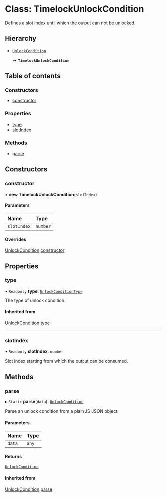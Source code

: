 # Class: TimelockUnlockCondition

Defines a slot index until which the output can not be unlocked.

## Hierarchy

- [`UnlockCondition`](UnlockCondition.md)

  ↳ **`TimelockUnlockCondition`**

## Table of contents

### Constructors

- [constructor](TimelockUnlockCondition.md#constructor)

### Properties

- [type](TimelockUnlockCondition.md#type)
- [slotIndex](TimelockUnlockCondition.md#slotindex)

### Methods

- [parse](TimelockUnlockCondition.md#parse)

## Constructors

### constructor

• **new TimelockUnlockCondition**(`slotIndex`)

#### Parameters

| Name | Type |
| :------ | :------ |
| `slotIndex` | `number` |

#### Overrides

[UnlockCondition](UnlockCondition.md).[constructor](UnlockCondition.md#constructor)

## Properties

### type

• `Readonly` **type**: [`UnlockConditionType`](../enums/UnlockConditionType.md)

The type of unlock condition.

#### Inherited from

[UnlockCondition](UnlockCondition.md).[type](UnlockCondition.md#type)

___

### slotIndex

• `Readonly` **slotIndex**: `number`

Slot index starting from which the output can be consumed.

## Methods

### parse

▸ `Static` **parse**(`data`): [`UnlockCondition`](UnlockCondition.md)

Parse an unlock condition from a plain JS JSON object.

#### Parameters

| Name | Type |
| :------ | :------ |
| `data` | `any` |

#### Returns

[`UnlockCondition`](UnlockCondition.md)

#### Inherited from

[UnlockCondition](UnlockCondition.md).[parse](UnlockCondition.md#parse)
